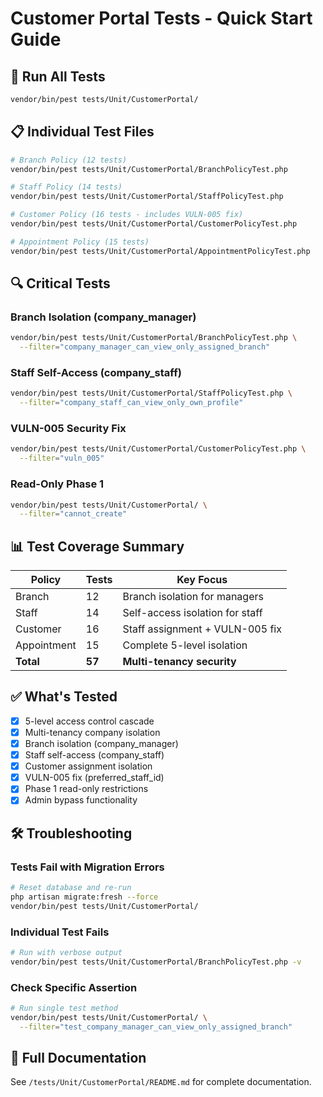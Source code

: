 # Customer Portal Tests - Quick Start Guide

## 🚀 Run All Tests

```bash
vendor/bin/pest tests/Unit/CustomerPortal/
```

## 📋 Individual Test Files

```bash
# Branch Policy (12 tests)
vendor/bin/pest tests/Unit/CustomerPortal/BranchPolicyTest.php

# Staff Policy (14 tests)
vendor/bin/pest tests/Unit/CustomerPortal/StaffPolicyTest.php

# Customer Policy (16 tests - includes VULN-005 fix)
vendor/bin/pest tests/Unit/CustomerPortal/CustomerPolicyTest.php

# Appointment Policy (15 tests)
vendor/bin/pest tests/Unit/CustomerPortal/AppointmentPolicyTest.php
```

## 🔍 Critical Tests

### Branch Isolation (company_manager)
```bash
vendor/bin/pest tests/Unit/CustomerPortal/BranchPolicyTest.php \
  --filter="company_manager_can_view_only_assigned_branch"
```

### Staff Self-Access (company_staff)
```bash
vendor/bin/pest tests/Unit/CustomerPortal/StaffPolicyTest.php \
  --filter="company_staff_can_view_only_own_profile"
```

### VULN-005 Security Fix
```bash
vendor/bin/pest tests/Unit/CustomerPortal/CustomerPolicyTest.php \
  --filter="vuln_005"
```

### Read-Only Phase 1
```bash
vendor/bin/pest tests/Unit/CustomerPortal/ \
  --filter="cannot_create"
```

## 📊 Test Coverage Summary

| Policy | Tests | Key Focus |
|--------|-------|-----------|
| Branch | 12 | Branch isolation for managers |
| Staff | 14 | Self-access isolation for staff |
| Customer | 16 | Staff assignment + VULN-005 fix |
| Appointment | 15 | Complete 5-level isolation |
| **Total** | **57** | **Multi-tenancy security** |

## ✅ What's Tested

- [x] 5-level access control cascade
- [x] Multi-tenancy company isolation
- [x] Branch isolation (company_manager)
- [x] Staff self-access (company_staff)
- [x] Customer assignment isolation
- [x] VULN-005 fix (preferred_staff_id)
- [x] Phase 1 read-only restrictions
- [x] Admin bypass functionality

## 🛠️ Troubleshooting

### Tests Fail with Migration Errors
```bash
# Reset database and re-run
php artisan migrate:fresh --force
vendor/bin/pest tests/Unit/CustomerPortal/
```

### Individual Test Fails
```bash
# Run with verbose output
vendor/bin/pest tests/Unit/CustomerPortal/BranchPolicyTest.php -v
```

### Check Specific Assertion
```bash
# Run single test method
vendor/bin/pest tests/Unit/CustomerPortal/ \
  --filter="test_company_manager_can_view_only_assigned_branch"
```

## 📖 Full Documentation

See `/tests/Unit/CustomerPortal/README.md` for complete documentation.
